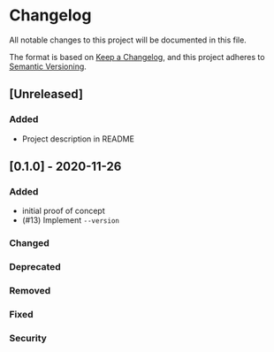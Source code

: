 # Changelog
All notable changes to this project will be documented in this file.

The format is based on [Keep a Changelog](https://keepachangelog.com/en/1.0.0/),
and this project adheres to [Semantic Versioning](https://semver.org/spec/v2.0.0.html).

## [Unreleased]
### Added
- Project description in README

## [0.1.0] - 2020-11-26
### Added
- initial proof of concept
- (#13) Implement `--version`

### Changed

### Deprecated

### Removed

### Fixed

### Security

